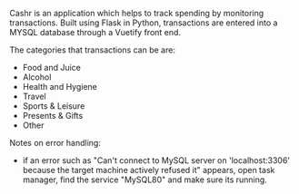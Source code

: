 Cashr is an application which helps to track spending by monitoring transactions. Built using Flask in Python, transactions are entered into a MYSQL database through a Vuetify front end. 

The categories that transactions can be are:
- Food and Juice
- Alcohol
- Health and Hygiene
- Travel
- Sports & Leisure
- Presents & Gifts
- Other

Notes on error handling:
- if an error such as "Can't connect to MySQL server on 'localhost:3306' because the target machine actively refused it" appears, open task manager, find the service "MySQL80" and make sure its running.